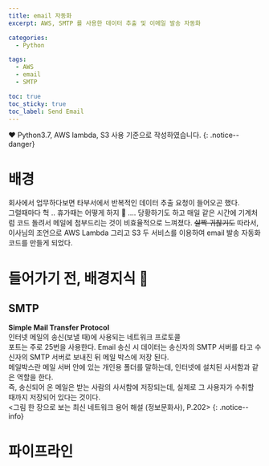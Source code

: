 ```yaml
---
title: email 자동화
excerpt: AWS, SMTP 를 사용한 데이터 추출 및 이메일 발송 자동화

categories:
  - Python

tags:
  - AWS
  - email
  - SMTP

toc: true
toc_sticky: true
toc_label: Send Email
---
```


❤️ Python3.7, AWS lambda, S3 사용 기준으로 작성하였습니다.
{: .notice--danger}

# 배경  
회사에서 업무하다보면 타부서에서 반복적인 데이터 추출 요청이 들어오곤 했다.  
그럴때마다 헉 .. 휴가때는 어떻게 하지 🤔 .... 당황하기도 하고 매일 같은 시간에 기계처럼 코드 돌려서 메일에 첨부드리는 것이 비효율적으로 느껴졌다. ~~살짝 귀찮기도~~
따라서, 이사님의 조언으로 AWS Lambda 그리고 S3 두 서비스를 이용하여 email 발송 자동화 코드를 만들게 되었다.  

# 들어가기 전, 배경지식 🍦
## SMTP  
**Simple Mail Transfer Protocol**  
인터넷 메일의 송신(보낼 때)에 사용되는 네트워크 프로토콜  
포트는 주로 25번을 사용한다. Email 송신 시 데이터는 송신자의 SMTP 서버를 타고 수신자의 SMTP 서버로 보내진 뒤 메일 박스에 저장 된다.  
메일박스란 메일 서버 안에 있는 개인용 폴더를 말하는데, 인터넷에 설치된 사서함과 같은 역할을 한다.  
즉, 송신되어 온 메일은 받는 사람의 사서함에 저장되는데, 실제로 그 사용자가 수취할 때까지 저장되어 있다는 것이다.  
<그림 한 장으로 보는 최신 네트워크 용어 해설 (정보문화사), P.202>
{: .notice--info}

# 파이프라인
